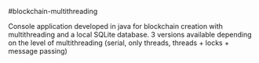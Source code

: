 #blockchain-multithreading

Console application developed in java for blockchain creation with multithreading and a local SQLite database. 3 versions available depending on the level of multithreading (serial, only threads, threads + locks + message passing)
